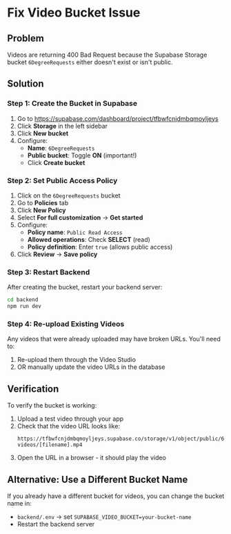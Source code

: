 # Fix Video Bucket Issue

## Problem
Videos are returning 400 Bad Request because the Supabase Storage bucket `6DegreeRequests` either doesn't exist or isn't public.

## Solution

### Step 1: Create the Bucket in Supabase

1. Go to https://supabase.com/dashboard/project/tfbwfcnjdmbqmoyljeys
2. Click **Storage** in the left sidebar
3. Click **New bucket**
4. Configure:
   - **Name**: `6DegreeRequests`
   - **Public bucket**: Toggle **ON** (important!)
   - Click **Create bucket**

### Step 2: Set Public Access Policy

1. Click on the `6DegreeRequests` bucket
2. Go to **Policies** tab
3. Click **New Policy**
4. Select **For full customization** → **Get started**
5. Configure:
   - **Policy name**: `Public Read Access`
   - **Allowed operations**: Check **SELECT** (read)
   - **Policy definition**: Enter `true` (allows public access)
6. Click **Review** → **Save policy**

### Step 3: Restart Backend

After creating the bucket, restart your backend server:

```bash
cd backend
npm run dev
```

### Step 4: Re-upload Existing Videos

Any videos that were already uploaded may have broken URLs. You'll need to:
1. Re-upload them through the Video Studio
2. OR manually update the video URLs in the database

## Verification

To verify the bucket is working:
1. Upload a test video through your app
2. Check that the video URL looks like:
   ```
   https://tfbwfcnjdmbqmoyljeys.supabase.co/storage/v1/object/public/6DegreeRequests/request-videos/[filename].mp4
   ```
3. Open the URL in a browser - it should play the video

## Alternative: Use a Different Bucket Name

If you already have a different bucket for videos, you can change the bucket name in:
- `backend/.env` → set `SUPABASE_VIDEO_BUCKET=your-bucket-name`
- Restart the backend server
